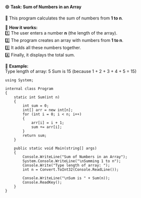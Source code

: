 🟢 **Task: Sum of Numbers in an Array**  

📌 This program calculates the sum of numbers from **1 to n**.  

🔹 **How it works:**  
1️⃣ The user enters a number **n** (the length of the array).  
2️⃣ The program creates an array with numbers from **1 to n**.  
3️⃣ It adds all these numbers together.  
4️⃣ Finally, it displays the total sum.  

📝 **Example:**  
Type length of array: 5
Sum is 15 (because 1 + 2 + 3 + 4 + 5 = 15)

```
using System;

internal class Program
{
    static int Sum(int n)
    {
        int sum = 0;
        int[] arr = new int[n];
        for (int i = 0; i < n; i++)
        {
            arr[i] = i + 1;
            sum += arr[i];
        }
        return sum;
    }

    public static void Main(string[] args)
    {
        Console.WriteLine("Sum of Numbers in an Array");
        System.Console.WriteLine("\nSumming 1 to n");
        Console.Write("Type length of array: ");
        int n = Convert.ToInt32(Console.ReadLine());

        Console.WriteLine("\nSum is " + Sum(n));
        Console.ReadKey();
    }
}

```
